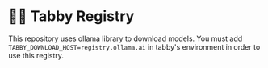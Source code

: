 # 🧑‍🔬 Tabby Registry

This repository uses ollama library to download models. You must add `TABBY_DOWNLOAD_HOST=registry.ollama.ai` in tabby's environment in order to use this registry.